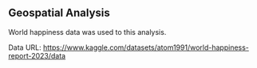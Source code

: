 ## Geospatial Analysis

World happiness data was used to this analysis.

Data URL: https://www.kaggle.com/datasets/atom1991/world-happiness-report-2023/data
